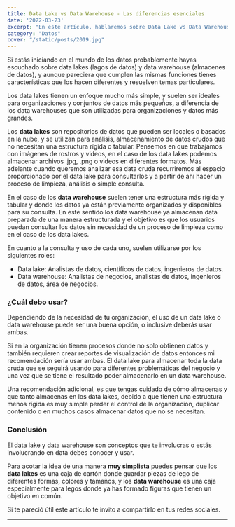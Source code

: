 ```yaml
---
title: Data Lake vs Data Warehouse - Las diferencias esenciales
date: '2022-03-23'
excerpt: "En este artículo, hablaremos sobre Data Lake vs Data Warehouse. Con la creciente popularidad del almacenamiento de datos y las tecnologías en la nube las soluciones como data lakes y data warehouse son conceptos que debes conocer."
category: "Datos"
cover: "/static/posts/2019.jpg"
---
```


Si estás iniciando en el mundo de los datos probablemente hayas escuchado sobre data lakes (lagos de datos) y data warehouse (almacenes de datos), y aunque pareciera que cumplen las mismas funciones tienes características que los hacen diferentes y resuelven temas particulares. 

Los data lakes tienen un enfoque mucho más simple, y suelen ser ideales para organizaciones y conjuntos de datos más pequeños, a diferencia de los data warehouses que son utilizadas para organizaciones y datos más grandes.

Los **data lakes** son repositorios de datos que pueden ser locales o basados en la nube, y se utilizan para análisis, almacenamiento de datos crudos que no necesitan una estructura rígida o tabular. Pensemos en que trabajamos con imágenes de rostros y videos, en el caso de los data lakes podemos almacenar archivos .jpg, .png o videos en diferentes formatos. Más adelante cuando queremos analizar esa data cruda recurriremos al espacio proporcionado por el data lake para consultarlos y a partir de ahí hacer un proceso de limpieza, análisis o simple consulta.

En el caso de los **data warehouse** suelen tener una estructura más rígida y tabular y donde los datos ya están previamente organizados y disponibles para su consulta. En este sentido los data warehouse ya almacenan data preparada de una manera estructurada y el objetivo es que los usuarios puedan consultar los datos sin necesidad de un proceso de limpieza como en el caso de los data lakes.

En cuanto a la consulta y uso de cada uno, suelen utilizarse por los siguientes roles:

* Data lake: Analistas de datos, científicos de datos, ingenieros de datos.
* Data warehouse: Analistas de negocios, analistas de datos, ingenieros de datos, área de negocios.


### ¿Cuál debo usar?

Dependiendo de la necesidad de tu organización, el uso de un data lake o data warehouse puede ser una buena opción, o inclusive deberás usar ambas. 

Si en la organización tienen procesos donde no solo obtienen datos y también requieren crear reportes de visualización de datos entonces mi recomendación sería usar ambas. El data lake para almacenar toda la data cruda que se seguirá usando para diferentes problemáticas del negocio y una vez que se tiene el resultado poder almacenarlo en un data warehouse.

Una recomendación adicional, es que tengas cuidado de cómo almacenas y que tanto almacenas en los data lakes, debido a que tienen una estructura menos rígida es muy simple perder el control de la organización, duplicar contenido o en muchos casos almacenar datos que no se necesitan.

### Conclusión

El data lake y data warehouse son conceptos que te involucras o estás involucrando en data debes conocer y usar. 

Para acotar la idea de una manera **muy simplista** puedes pensar que los **data lakes** es una caja de cartón donde guardar piezas de lego de diferentes formas, colores y tamaños, y los **data warehouse** es una caja especialmente para legos donde ya has formado figuras que tienen un objetivo en común.

Si te pareció útil este artículo te invito a compartirlo en tus redes sociales.



---





